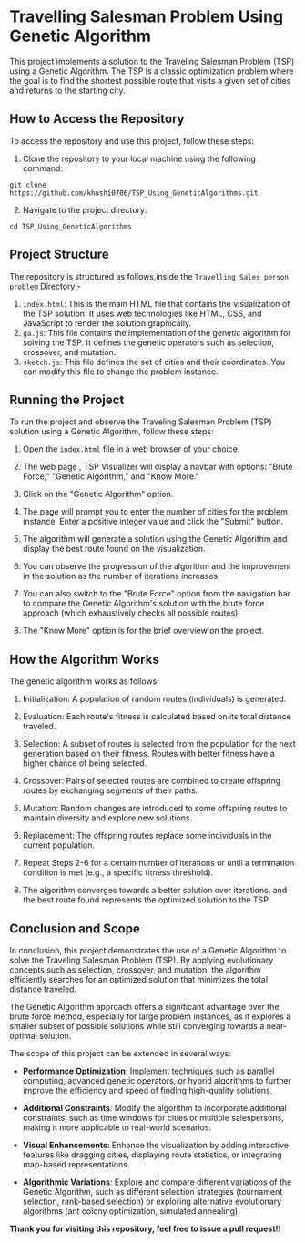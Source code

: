 # Travelling Salesman Problem Using Genetic Algorithm
This project implements a solution to the Traveling Salesman Problem (TSP) using a Genetic Algorithm. The TSP is a classic optimization problem where the goal is to find the shortest possible route that visits a given set of cities and returns to the starting city.

## How to Access the Repository

To access the repository and use this project, follow these steps:

1. Clone the repository to your local machine using the following command:
```
git clone https://github.com/khushi0706/TSP_Using_GeneticAlgorithms.git
```
2. Navigate to the project directory:
```
cd TSP_Using_GeneticAlgorithms
```

## Project Structure

The repository is structured as follows,inside the `Travelling Sales person problem` Directory:-
1. `index.html`: This is the main HTML file that contains the visualization of the TSP solution. It uses web technologies like HTML, CSS, and JavaScript to render the solution graphically.
2. `ga.js`: This file contains the implementation of the genetic algorithm for solving the TSP. It defines the genetic operators such as selection, crossover, and mutation.
3. `sketch.js`: This file defines the set of cities and their coordinates. You can modify this file to change the problem instance.

## Running the Project

To run the project and observe the Traveling Salesman Problem (TSP) solution using a Genetic Algorithm, follow these steps:

1. Open the `index.html` file in a web browser of your choice.

2. The web page , TSP Visualizer will display a navbar with options: "Brute Force," "Genetic Algorithm," and "Know More."

3. Click on the "Genetic Algorithm" option.

4. The page will prompt you to enter the number of cities for the problem instance. Enter a positive integer value and click the "Submit" button.

5. The algorithm will generate a solution using the Genetic Algorithm and display the best route found on the visualization.

6. You can observe the progression of the algorithm and the improvement in the solution as the number of iterations increases.

7. You can also switch to the "Brute Force" option from the navigation bar to compare the Genetic Algorithm's solution with the brute force approach (which exhaustively checks all possible routes).

8. The "Know More" option is for the brief overview on the project.


## How the Algorithm Works

The genetic algorithm works as follows:

1. Initialization: A population of random routes (individuals) is generated.

2. Evaluation: Each route's fitness is calculated based on its total distance traveled.

3. Selection: A subset of routes is selected from the population for the next generation based on their fitness. Routes with better fitness have a higher chance of being selected.

4. Crossover: Pairs of selected routes are combined to create offspring routes by exchanging segments of their paths.

5. Mutation: Random changes are introduced to some offspring routes to maintain diversity and explore new solutions.

6. Replacement: The offspring routes replace some individuals in the current population.

7. Repeat Steps 2-6 for a certain number of iterations or until a termination condition is met (e.g., a specific fitness threshold).

8. The algorithm converges towards a better solution over iterations, and the best route found represents the optimized solution to the TSP.

## Conclusion and Scope

In conclusion, this project demonstrates the use of a Genetic Algorithm to solve the Traveling Salesman Problem (TSP). By applying evolutionary concepts such as selection, crossover, and mutation, the algorithm efficiently searches for an optimized solution that minimizes the total distance traveled.

The Genetic Algorithm approach offers a significant advantage over the brute force method, especially for large problem instances, as it explores a smaller subset of possible solutions while still converging towards a near-optimal solution.

The scope of this project can be extended in several ways:

- **Performance Optimization**: Implement techniques such as parallel computing, advanced genetic operators, or hybrid algorithms to further improve the efficiency and speed of finding high-quality solutions.

- **Additional Constraints**: Modify the algorithm to incorporate additional constraints, such as time windows for cities or multiple salespersons, making it more applicable to real-world scenarios.

- **Visual Enhancements**: Enhance the visualization by adding interactive features like dragging cities, displaying route statistics, or integrating map-based representations.

- **Algorithmic Variations**: Explore and compare different variations of the Genetic Algorithm, such as different selection strategies (tournament selection, rank-based selection) or exploring alternative evolutionary algorithms (ant colony optimization, simulated annealing).

**Thank you for visiting this repository, feel free to issue a pull request!!**



